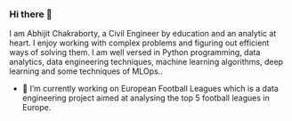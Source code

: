 ### Hi there 👋

<!--
**mraabhijit/mraabhijit** is a ✨ _special_ ✨ repository because its `README.md` (this file) appears on your GitHub profile.

Here are some ideas to get you started:


- 🌱 I’m currently learning ...
- 👯 I’m looking to collaborate on ...
- 🤔 I’m looking for help with ...
- 💬 Ask me about ...
- 📫 How to reach me: ...
- 😄 Pronouns: ...
- ⚡ Fun fact: ...
-->
I am Abhijit Chakraborty, a Civil Engineer by education and an analytic at heart. I enjoy working with complex problems and figuring out efficient ways of solving them.
I am well versed in Python programming, data analytics, data engineering techniques, machine learning algorithms, deep learning and some techniques of MLOps..

- 🔭 I’m currently working on European Football Leagues which is a data engineering project aimed at analysing the top 5 football leagues in Europe.
